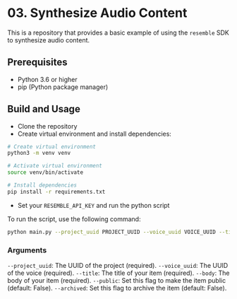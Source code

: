 # 03. Synthesize Audio Content

This is a repository that provides a basic example of using the `resemble` SDK to synthesize audio content.

## Prerequisites

- Python 3.6 or higher
- pip (Python package manager)

## Build and Usage
- Clone the repository
- Create virtual environment and install dependencies:
```bash
# Create virtual environment
python3 -m venv venv

# Activate virtual environment
source venv/bin/activate

# Install dependencies
pip install -r requirements.txt
```

- Set your `RESEMBLE_API_KEY` and run the python script

To run the script, use the following command:

```bash
python main.py --project_uuid PROJECT_UUID --voice_uuid VOICE_UUID --title TITLE --body BODY [--public] [--archived]
```

### Arguments
`--project_uuid`: The UUID of the project (required).
`--voice_uuid`: The UUID of the voice (required).
`--title`: The title of your item (required).
`--body`: The body of your item (required).
`--public`: Set this flag to make the item public (default: False).
`--archived`: Set this flag to archive the item (default: False).

